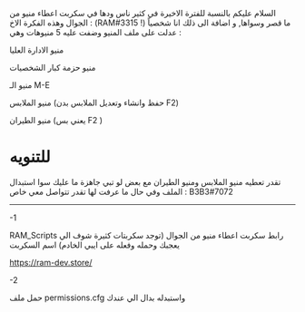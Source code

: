 السلام عليكم بالنسبة للفترة الاخيرة في كثير ناس ودها في سكربت اعطاء منيو من الجوال وهذه الفكرة الاخ : (RAM#3315 !)   ما قصر وسواها, 
و اضافة الى ذلك انا شخصياً عدلت على ملف المنيو وضفت عليه 5 منيوهات وهي :

منيو الادارة العليا

منيو حزمة كبار الشخصيات 

منيو الـ M-E

منيو الملابس (حفظ وانشاء وتعديل الملابس بدن F2) 

منيو الطيران (يعني بس F2 )


# للتنويه

تقدر تعطيه منيو الملابس ومنيو الطيران مع بعض لو تبي 
جاهزة ما عليك سوا استبدال الملف وفي حال ما عرفت لها تقدر تتواصل معي خاص : B3B3#7072

---------------------------------


-1

RAM_Scripts رابط سكربت اعطاء منيو من الجوال (توجد سكربتات كثيرة شوف الي يعجبك وحمله وفعله على ايبي الخادم) اسم السكربت  

https://ram-dev.store/


-2


 حمل ملف permissions.cfg  واستبدله بدال الي عندك


